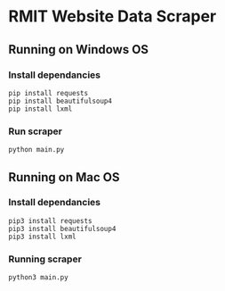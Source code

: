 # RMIT Website Data Scraper
## Running on Windows OS
### Install dependancies
```
pip install requests
pip install beautifulsoup4
pip install lxml
```
### Run scraper
```
python main.py
```
## Running on Mac OS
### Install dependancies
```
pip3 install requests
pip3 install beautifulsoup4
pip3 install lxml
```
### Running scraper
```
python3 main.py
```
